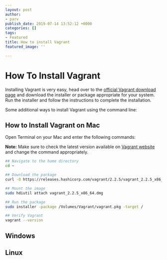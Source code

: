 ```yaml
---
layout: post
author:
- parv
publish_date: 2019-07-14 13:52:12 +0000
categories: []
tags:
- Featured
title: How to install Vagrant
featured_image: ''

---
```

# How To Install Vagrant

Installing Vagrant is very easy, head over to the [official Vagrant download page](https://www.vagrantup.com/downloads.html) and download the installer or package appropriate for your system. Run the installer and follow the instructions to complete the installation.

Some additional ways to install Vagrant using the command line:

## How to Install Vagrant on Mac

Open Terminal on your Mac and enter the following commands:

**Note:** Make sure to check the latest version available on [Vagrant website](https://www.vagrantup.com/downloads.html) and change the command appropriately.

```bash
## Navigate to the home directory
cd ~

## Download the package
curl -O https://releases.hashicorp.com/vagrant/2.2.5/vagrant_2.2.5_x86_64.dmg

## Mount the image
sudo hdiutil attach vagrant_2.2.5_x86_64.dmg

## Run the package
sudo installer -package /Volumes/Vagrant/vagrant.pkg -target /

## Verify Vagrant
vagrant --version
```

## Windows





## Linux


